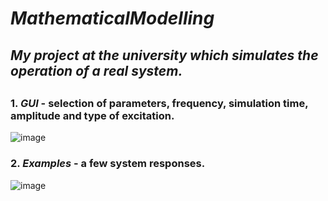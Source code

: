 
# ***MathematicalModelling***
## ___My project at the university which simulates the operation of a real system.___
##
### 1. ***GUI*** - selection of parameters, frequency, simulation time, amplitude and type of excitation.
![image](https://user-images.githubusercontent.com/81360555/171272694-70db6d0d-2016-42ae-b590-12dceb78a2f7.png)

### 2. ***Examples*** - a few system responses.
![image](https://user-images.githubusercontent.com/81360555/171273727-7ab654fb-fd13-4cd4-8362-22fc282c7776.png)
